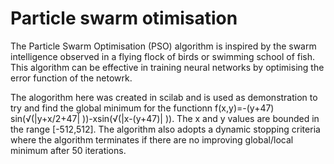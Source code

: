 # Particle swarm otimisation 

The Particle Swarm Optimisation (PSO) algorithm is inspired by the swarm intelligence observed in a flying flock of birds or swimming school of fish.
This algorithm can be effective in training neural networks by optimising the error function of the netowrk. 

The alogorithm here was created in scilab  and is used as demonstration to try and find the global minimum for the functionn f(x,y)=-(y+47)  sin⁡(√(|y+x/2+47| ))-xsin(√(|x-(y+47)| )). The x and y values are bounded in the range [-512,512]. The algorithm also adopts a dynamic stopping criteria where the algorithm terminates if there are no improving global/local minimum after 50 iterations.

